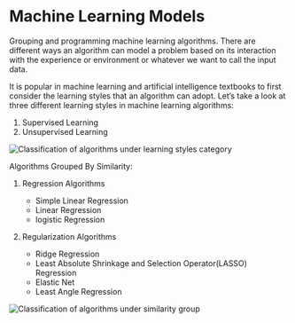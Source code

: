 # Machine Learning Models
Grouping and programming machine learning algorithms.
There are different ways an algorithm can model a problem based on its interaction with the experience or environment or whatever we want to call the input data.

It is popular in machine learning and artificial intelligence textbooks to first consider the learning styles that an algorithm can adopt.
Let’s take a look at three different learning styles in machine learning algorithms:
1. Supervised Learning
2. Unsupervised Learning

![Classification of algorithms under learning styles category](https://cdn-images-1.medium.com/max/477/1*KFQI59Yv7m1f3fwG68KSEA.jpeg)

Algorithms Grouped By Similarity:
1. Regression Algorithms
     * Simple Linear Regression
     * Linear Regression
     * logistic Regression 

2. Regularization Algorithms
     * Ridge Regression
     * Least Absolute Shrinkage and Selection Operator(LASSO) Regression 
     * Elastic Net
     * Least Angle Regression


![Classification of algorithms under similarity group](https://steemitimages.com/DQmRux18T45yRdBCptRfSYqPqv33AQKAH4Fsd9bjeFYi6Lf/tour_ML.png)
